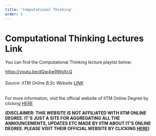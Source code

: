 ```yaml
---
title: 'Computational Thinking'
order: 4
---
```


# Computational Thinking Lectures Link

You can find the Computational Thinking lecture playlist below:

https://youtu.be/dQw4w9WgXcQ

###### Source: IITM Online B.Sc Website [LINK](https://onlinedegree.iitm.ac.in/)

For more information, visit the official website of IITM Online Degree by clicking [HERE](https://onlinedegree.iitm.ac.in/)

**(DISCLAIMER: THIS WEBSITE IS NOT AFFILIATED WITH IITM ONLINE DEGREE. IT'S JUST A SITE FOR AGGREGATING ALL THE ANNOUNCEMENTS,
UPDATES ETC MADE BY IITM ABOUT IT'S ONLINE DEGREE. PLEASE VISIT THEIR OFFICIAL WEBSITE BY CLICKING [HERE](https://onlinedegree.iitm.ac.in/))**